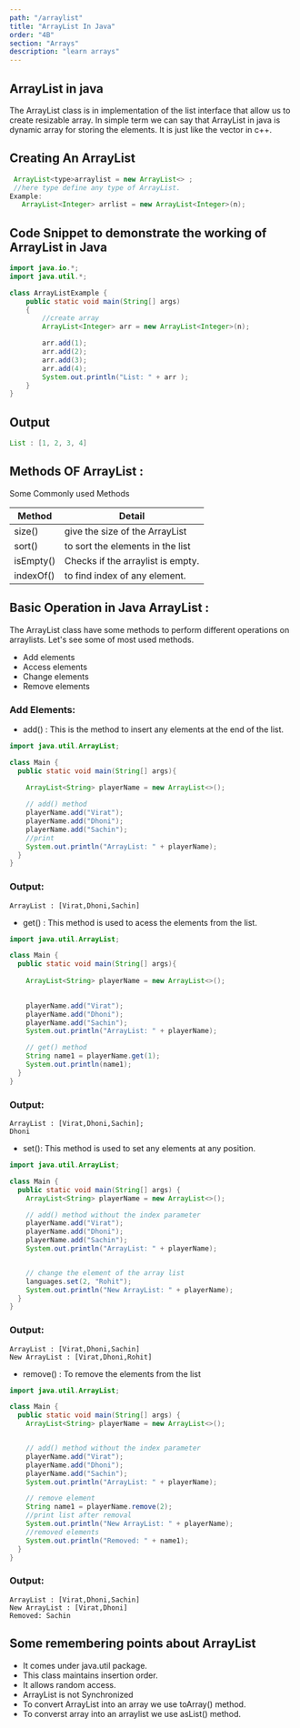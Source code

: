 ```yaml
---
path: "/arraylist"
title: "ArrayList In Java"
order: "4B"
section: "Arrays"
description: "learn arrays"
---
```

 ## ArrayList in java 
 The ArrayList class is in implementation of the list interface that allow us to create resizable array. In simple term we can say that ArrayList in java is dynamic array for storing the elements.
 It is just like the vector in c++.


## Creating An ArrayList

```java
 ArrayList<type>arraylist = new ArrayList<> ; 
 //here type define any type of ArrayList. 
Example:
   ArrayList<Integer> arrlist = new ArrayList<Integer>(n);

```

## Code Snippet to demonstrate the working of ArrayList in Java
```java
import java.io.*;
import java.util.*;

class ArrayListExample {
	public static void main(String[] args)
	{
		//create array
		ArrayList<Integer> arr = new ArrayList<Integer>(n);

		arr.add(1);
		arr.add(2);
		arr.add(3);
		arr.add(4);
        System.out.println("List: " + arr );
	}
}

```

## Output
```java
List : [1, 2, 3, 4] 
```
 
## Methods OF ArrayList :
Some Commonly used Methods

  Method       |  Detail
------------- | -------------
size()        | give the size of the ArrayList
sort()        | to sort the elements in the list
isEmpty()	  | Checks if the arraylist is empty.
indexOf()	  | to find index of any element.



## Basic Operation in Java ArrayList :
The ArrayList class have some methods to perform different operations on arraylists. Let's see some of most used methods.

- Add elements
- Access elements
- Change elements
- Remove elements

### Add Elements:
 - add() : This is the method to insert any elements at the end of the list.
```java
import java.util.ArrayList;

class Main {
  public static void main(String[] args){
  
    ArrayList<String> playerName = new ArrayList<>();

    // add() method 
    playerName.add("Virat");
    playerName.add("Dhoni");
    playerName.add("Sachin");
	//print 
    System.out.println("ArrayList: " + playerName);
  }
}
```
### Output:

```
ArrayList : [Virat,Dhoni,Sachin]
```

- get() : This method is used to acess the elements from the list.

```java
import java.util.ArrayList;

class Main {
  public static void main(String[] args){
    
    ArrayList<String> playerName = new ArrayList<>();

   
    playerName.add("Virat");
    playerName.add("Dhoni");
    playerName.add("Sachin");
    System.out.println("ArrayList: " + playerName);

	// get() method
    String name1 = playerName.get(1);
    System.out.println(name1);
  }
}

```
### Output:
```
ArrayList : [Virat,Dhoni,Sachin];
Dhoni
```
- set(): This method is used to set any elements at any position.

```java
import java.util.ArrayList;

class Main {
  public static void main(String[] args) {
    ArrayList<String> playerName = new ArrayList<>();

    // add() method without the index parameter
    playerName.add("Virat");
    playerName.add("Dhoni");
    playerName.add("Sachin");
    System.out.println("ArrayList: " + playerName);


    // change the element of the array list
    languages.set(2, "Rohit");
    System.out.println("New ArrayList: " + playerName);
  }
}
```
### Output:
```
ArrayList : [Virat,Dhoni,Sachin]
New ArrayList : [Virat,Dhoni,Rohit]

```
- remove() : To remove the elements from the list

```java
import java.util.ArrayList;

class Main {
  public static void main(String[] args) {
    ArrayList<String> playerName = new ArrayList<>();


    // add() method without the index parameter
    playerName.add("Virat");
    playerName.add("Dhoni");
    playerName.add("Sachin");
    System.out.println("ArrayList: " + playerName);

    // remove element 
    String name1 = playerName.remove(2);
	//print list after removal
    System.out.println("New ArrayList: " + playerName);
	//removed elements
    System.out.println("Removed: " + name1);
  }
}
```
### Output:
```
ArrayList : [Virat,Dhoni,Sachin]
New ArrayList : [Virat,Dhoni]
Removed: Sachin
```
## Some remembering points about ArrayList

- It comes under java.util package.
- This class maintains insertion order.
- It allows random access.
- ArrayList is not Synchronized  
- To convert ArrayList into an array we use toArray() method.
- To converst array into an arraylist we use asList() method.	
